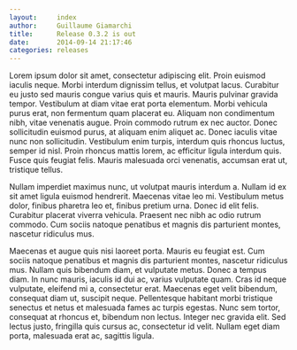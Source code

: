 ```yaml
---
layout:     index
author:     Guillaume Giamarchi
title:      Release 0.3.2 is out
date:       2014-09-14 21:17:46
categories: releases
---
```


Lorem ipsum dolor sit amet, consectetur adipiscing elit. Proin euismod iaculis neque. Morbi interdum dignissim tellus, et volutpat lacus. Curabitur eu justo sed mauris congue varius quis et mauris. Mauris pulvinar gravida tempor. Vestibulum at diam vitae erat porta elementum. Morbi vehicula purus erat, non fermentum quam placerat eu. Aliquam non condimentum nibh, vitae venenatis augue. Proin commodo rutrum ex nec auctor. Donec sollicitudin euismod purus, at aliquam enim aliquet ac. Donec iaculis vitae nunc non sollicitudin. Vestibulum enim turpis, interdum quis rhoncus luctus, semper id nisl. Proin rhoncus mattis lorem, ac efficitur ligula interdum quis. Fusce quis feugiat felis. Mauris malesuada orci venenatis, accumsan erat ut, tristique tellus.

Nullam imperdiet maximus nunc, ut volutpat mauris interdum a. Nullam id ex sit amet ligula euismod hendrerit. Maecenas vitae leo mi. Vestibulum metus dolor, finibus pharetra leo et, finibus pretium urna. Donec id elit felis. Curabitur placerat viverra vehicula. Praesent nec nibh ac odio rutrum commodo. Cum sociis natoque penatibus et magnis dis parturient montes, nascetur ridiculus mus.

Maecenas et augue quis nisi laoreet porta. Mauris eu feugiat est. Cum sociis natoque penatibus et magnis dis parturient montes, nascetur ridiculus mus. Nullam quis bibendum diam, et vulputate metus. Donec a tempus diam. In nunc mauris, iaculis id dui ac, varius vulputate quam. Cras id neque vulputate, eleifend mi a, consectetur erat. Maecenas eget velit bibendum, consequat diam ut, suscipit neque. Pellentesque habitant morbi tristique senectus et netus et malesuada fames ac turpis egestas. Nunc sem tortor, consequat at rhoncus et, bibendum non lectus. Integer nec gravida elit. Sed lectus justo, fringilla quis cursus ac, consectetur id velit. Nullam eget diam porta, malesuada erat ac, sagittis ligula.
